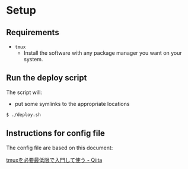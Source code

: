 # Setup
## Requirements
- `tmux`
  - Install the software with any package manager you want on your system.

## Run the deploy script
The script will:
- put some symlinks to the appropriate locations

```bash
$ ./deploy.sh
```

## Instructions for config file
The config file are based on this document:

[tmuxを必要最低限で入門して使う - Qiita](https://qiita.com/nl0_blu/items/9d207a70ccc8467f7bab)
